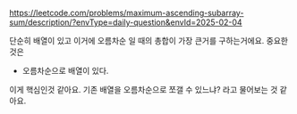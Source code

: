https://leetcode.com/problems/maximum-ascending-subarray-sum/description/?envType=daily-question&envId=2025-02-04

단순히 배열이 있고 이거에 오름차순 일 때의 총합이 가장 큰거를 구하는거에요. 중요한 것은

- 오름차순으로 배열이 있다.

이게 핵심인것 같아요. 기존 배열을 오름차순으로 쪼갤 수 있느냐? 라고 물어보는 것 같아요.
